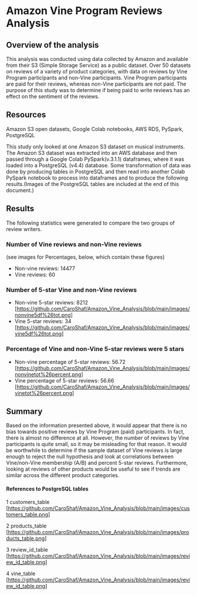 # Amazon Vine Program Reviews Analysis

## Overview of the analysis
This analysis was conducted using data collected by Amazon and available from their S3 (Simple Storage Service) as a public dataset.  Over 50 datasets on reviews of a variety of
product categories, with data on reviews by Vine Program participants and non-Vine participants.  Vine Program participants are paid for their reviews, whereas non-Vine
participants are not paid.  The purpose of this study was to determine if being paid to write reviews has an effect on the sentiment of the reviews.  

## Resources
Amazon S3 open datasets, Google Colab notebooks, AWS RDS, PySpark, PostgreSQL

This study only looked at one Amazon S3 dataset on musical instruments.  The Amazon S3 dataset was extracted into an AWS database and then passed through a Google Colab
PySpark(v.3.1.1) dataframes, where it was loaded into a PostgreSQL (v4.4) database.  Some transformation of data was done by producing tables in PostgreSQL and then read into
another Colab PySpark notebook to process into dataframes and to produce the following results.(Images of the PostgreSQL tables are included at the end of this document.)

## Results
The following statistics were generated to compare the two groups of review writers.

### Number of Vine reviews and non-Vine reviews 
(see images for Percentages, below, which contain these figures)
  * Non-vine reviews: 14477 
  * Vine reviews: 60

### Number of 5-star Vine and non-Vine reviews
  * Non-vine 5-star reviews: 8212 [https://github.com/CaroShaf/Amazon_Vine_Analysis/blob/main/images/nonvine5df%26tot.png]
  * Vine 5-star reviews: 34 [https://github.com/CaroShaf/Amazon_Vine_Analysis/blob/main/images/vine5df%26tot.png]
  
### Percentage of Vine and non-Vine 5-star reviews were 5 stars
  * Non-vine percentage of 5-star reviews: 56.72 [https://github.com/CaroShaf/Amazon_Vine_Analysis/blob/main/images/nonvinetot%26percent.png]
  * Vine percentage of 5-star reviews: 56.66 [https://github.com/CaroShaf/Amazon_Vine_Analysis/blob/main/images/vinetot%26percent.png]
  
## Summary
Based on the information presented above, it would appear that there is no bias towards positive reviews by Vine Program (paid) participants.  In fact, there is almost no
difference at all.  However, the number of reviews by Vine participants is quite small, so it may be misleading for that reason.  It would be worthwhile to determine if the
sample dataset of Vine reviews is large enough to reject the null hypothesis and look at correlations between Vine/non-Vine membership (A/B) and percent 5-star reviews. 
Furthermore, looking at reviews of other products would be useful to see if trends are similar across the different product categories.

#### References to PostgreSQL tables
  1 customers_table [https://github.com/CaroShaf/Amazon_Vine_Analysis/blob/main/images/customers_table.png]
  
  2 products_table [https://github.com/CaroShaf/Amazon_Vine_Analysis/blob/main/images/products_table.png]
  
  3 review_id_table [https://github.com/CaroShaf/Amazon_Vine_Analysis/blob/main/images/review_id_table.png]
  
  4 vine_table [https://github.com/CaroShaf/Amazon_Vine_Analysis/blob/main/images/review_id_table.png]

